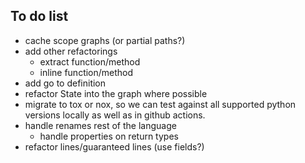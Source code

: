 ## To do list


* cache scope graphs (or partial paths?)
* add other refactorings
  * extract function/method
  * inline function/method
* add go to definition
* refactor State into the graph where possible
* migrate to tox or nox, so we can test against all supported python
  versions locally as well as in github actions.
* handle renames rest of the language
  * handle properties on return types
* refactor lines/guaranteed lines (use fields?)

